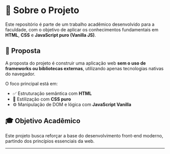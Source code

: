 # 📘 Sobre o Projeto

Este repositório é parte de um trabalho acadêmico desenvolvido para a faculdade, com o objetivo de aplicar os conhecimentos fundamentais em **HTML**, **CSS** e **JavaScript puro (Vanilla JS)**.

## 🎯 Proposta

A proposta do projeto é construir uma aplicação web **sem o uso de frameworks ou bibliotecas externas**, utilizando apenas tecnologias nativas do navegador.

O foco principal está em:

- ✅ Estruturação semântica com **HTML**
- 🎨 Estilização com **CSS puro**
- ⚙️ Manipulação de DOM e lógica com **JavaScript Vanilla**

## 🎓 Objetivo Acadêmico

Este projeto busca reforçar a base do desenvolvimento front-end moderno, partindo dos princípios essenciais da web.

---

